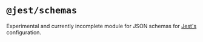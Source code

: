 # `@jest/schemas`
Experimental and currently incomplete module for JSON schemas for [Jest's](https://jestjs.io/) configuration.

